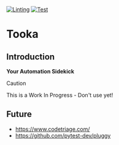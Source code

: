 [![Linting](https://github.com/Benji377/tooka/actions/workflows/lint.yml/badge.svg)](https://github.com/Benji377/tooka/actions/workflows/lint.yml)
[![Test](https://github.com/Benji377/tooka/actions/workflows/test.yml/badge.svg)](https://github.com/Benji377/tooka/actions/workflows/test.yml)

# Tooka
<div align="center">
</div>

## Introduction
**Your Automation Sidekick**

> [!CAUTION]
> This is a Work In Progress - Don't use yet!

## Future

- https://www.codetriage.com/
- https://github.com/pytest-dev/pluggy